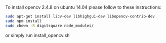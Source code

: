To install opencv 2.4.8 on ubuntu 14.04 please follow to these instructions:

```bash
sudo apt-get install licv-dev libhighgui-dev libopencv-contrib-dev
sudo npm install
sudo chown -R digitsquare node_modules/
```

or simply run install_opencv.sh